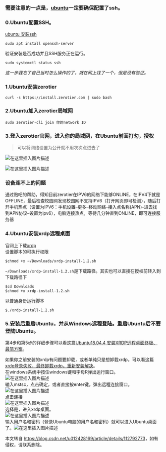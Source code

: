  

### 需要注意的一点是，[ubuntu](https://so.csdn.net/so/search?q=ubuntu&spm=1001.2101.3001.7020)一定要确保配置了ssh。

### 0.Ubuntu配置SSH。

[ubuntu 安装ssh](https://segmentfault.com/a/1190000022103074)

```
sudo apt install openssh-server
```

验证安装是否成功并且SSH服务正在运行。

```
sudo systemctl status ssh
```

_这一步我忘了自己当时怎么操作的了，就在网上找了一个，但是没有验证。_

### 1.Ubuntu安装zerotier

```
curl -s https://install.zerotier.com | sudo bash
```

### 2.Ubuntu加入zerotier局域网

```
sudo zerotier-cli join 你的network ID
```

### 3.登入zerotier官网，进入你的局域网，在Ubuntu前面打勾，授权

> 可以将网络设置为公开就不用次次点进去了

![在这里插入图片描述](https://img-blog.csdnimg.cn/20210118192406193.png?x-oss-process=image/watermark,type_ZmFuZ3poZW5naGVpdGk,shadow_10,text_aHR0cHM6Ly9ibG9nLmNzZG4ubmV0L3UwMTI0MjgxNjk=,size_16,color_FFFFFF,t_70)

![在这里插入图片描述](https://img-blog.csdnimg.cn/20210118192316666.png?x-oss-process=image/watermark,type_ZmFuZ3poZW5naGVpdGk,shadow_10,text_aHR0cHM6Ly9ibG9nLmNzZG4ubmV0L3UwMTI0MjgxNjk=,size_16,color_FFFFFF,t_70)

### 设备连不上的问题

通过贴吧的帮助，得知目前zerotier在IPV6的网络下能够ONLINE，在IPV4下就是OFFLINE，最后检查校园网发现校园网不支持IPV6（打开网页即可检测），随后打开手机热点（设置为IPV6：手机设置–更多–移动网络–接入点名称(APN)–进去找到APN协议–设置为ipv6），电脑连接热点，等待几分钟直到ONLINE，即可连接服务器

### 4.Ubuntu安装xrdp远程桌面

官网上下载[xrdp](http://www.c-nergy.be/products.html)  
设置脚本的可执行权限

```
$chmod +x ~/Downloads/xrdp-install-1.2.sh
```

`~/Downloads/xrdp-install-1.2.sh`是下载路径。其实也可以直接在授权前转入到下载路径下

```
$cd Downloads
$chmod +x xrdp-install-1.2.sh
```

以普通身份运行脚本

```
$./xrdp-install-1.2.sh 	
```

### 5.安装后重启Ubuntu，并从Windows远程登陆。重启Ubuntu后不要登陆Ubuntu。

第4步和第5步的详细步骤可以看这篇[Ubuntu18.04.4 安装XRDP远程桌面终极、最简方案](https://blog.csdn.net/weixin_43315707/article/details/107518380)。

如果你之前安装的xrdp有问题要卸载，或者单纯只是想卸载xrdp，可以看这篇  
[xrdp登录失败，最终卸载xrdp，重新安装解决](https://blog.csdn.net/gx262091291/article/details/71774482)。  
在windows系统中按住windows键和字母R弹出运行窗口。  
![在这里插入图片描述](https://img-blog.csdnimg.cn/84b642ed28b44167bad13b0af0582785.png?x-oss-process=image/watermark,type_d3F5LXplbmhlaQ,shadow_50,text_Q1NETiBA6LW35ZCN5a2X5LuA5LmI55qE5aW96Zq-,size_14,color_FFFFFF,t_70,g_se,x_16)  
输入mstsc，点击确定，或者直接按enter键。弹出远程连接窗口。  
![在这里插入图片描述](https://img-blog.csdnimg.cn/53b81bed51254392844ed2e5f4937e25.png?x-oss-process=image/watermark,type_d3F5LXplbmhlaQ,shadow_50,text_Q1NETiBA6LW35ZCN5a2X5LuA5LmI55qE5aW96Zq-,size_20,color_FFFFFF,t_70,g_se,x_16)  
点击连接  
![在这里插入图片描述](https://img-blog.csdnimg.cn/19e179fb3fe04ec7a1dc23942206c190.png?x-oss-process=image/watermark,type_d3F5LXplbmhlaQ,shadow_50,text_Q1NETiBA6LW35ZCN5a2X5LuA5LmI55qE5aW96Zq-,size_20,color_FFFFFF,t_70,g_se,x_16)  
选择是，进入xrdp桌面。  
![在这里插入图片描述](https://img-blog.csdnimg.cn/4c30732c5d5e49689d4513b55df85420.png?x-oss-process=image/watermark,type_d3F5LXplbmhlaQ,shadow_50,text_Q1NETiBA6LW35ZCN5a2X5LuA5LmI55qE5aW96Zq-,size_20,color_FFFFFF,t_70,g_se,x_16)  
输入用户名和密码（登录Ubuntu电脑的用户名和密码）就可以进入Ubuntu桌面了。![在这里插入图片描述](https://img-blog.csdnimg.cn/5974ab09d8de4382a656a991e1d5bdff.png?x-oss-process=image/watermark,type_d3F5LXplbmhlaQ,shadow_50,text_Q1NETiBA6LW35ZCN5a2X5LuA5LmI55qE5aW96Zq-,size_20,color_FFFFFF,t_70,g_se,x_16)

本文转自 <https://blog.csdn.net/u012428169/article/details/112792773>，如有侵权，请联系删除。
